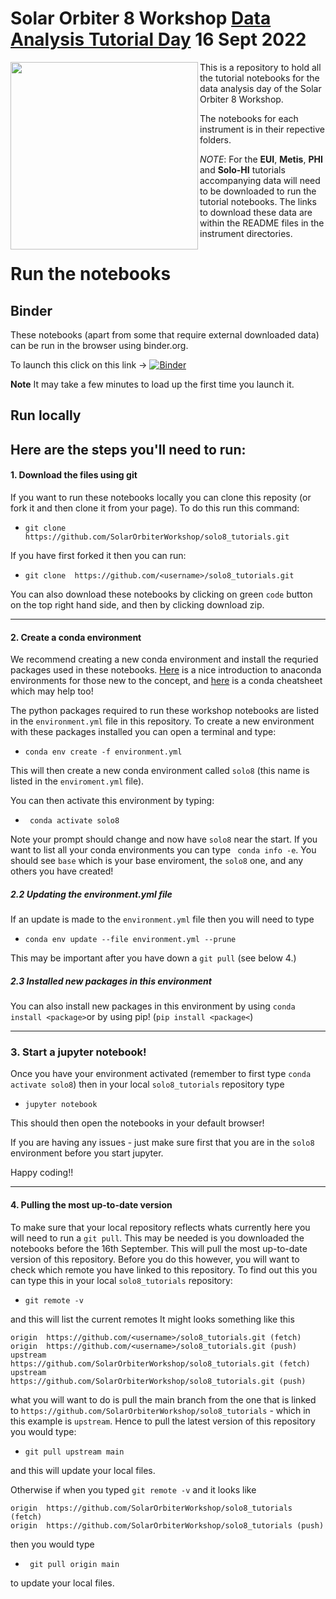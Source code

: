 # Solar Orbiter 8 Workshop [Data Analysis Tutorial Day](https://blogs.qub.ac.uk/so8belfast/data-analysis-workshop-16-september-2022-2/) 16 Sept 2022


<div>
<img src="./images/Solar_Orbiter_reaches_first_perihelion_pillars.jpeg" width="300" align="left"/>
</div>

This is a repository to hold all the tutorial notebooks for the data analysis day of the Solar Orbiter 8 Workshop. 

The notebooks for each instrument is in their repective folders.

*NOTE*:  For the **EUI**, **Metis**,  **PHI** and  **Solo-HI** tutorials accompanying data will need to be downloaded to run the tutorial notebooks. The links to download these data are within the README files in the instrument directories.


Run the notebooks
=================

## Binder
These notebooks (apart from some that require external downloaded data) can be run in the browser using binder.org. 

To launch this click on this link -> [![Binder](https://mybinder.org/badge_logo.svg)](https://mybinder.org/v2/gh/SolarOrbiterWorkshop/solo8_tutorials/HEAD)

**Note** It may take a few minutes to load up the first time you launch it.


## Run locally

Here are the steps you'll need to run:
------------------------------------
#### 1. Download the files using git


If you want to run these notebooks locally you can clone this reposity (or fork it and then clone it from your page). To do this run this command:

- ```git clone  https://github.com/SolarOrbiterWorkshop/solo8_tutorials.git```

If you have first forked it then you can run:

- ```git clone  https://github.com/<username>/solo8_tutorials.git```

You can also download these notebooks by clicking on green `code` button on the top right hand side, and then by clicking download zip. 

------------------------------------

#### 2. Create a conda environment

We recommend creating a new conda environment and install the requried packages used in these notebooks. [Here](https://towardsdatascience.com/getting-started-with-python-environments-using-conda-32e9f2779307) is a nice introduction to anaconda environments for those new to the concept, and [here](https://docs.conda.io/projects/conda/en/4.6.0/_downloads/52a95608c49671267e40c689e0bc00ca/conda-cheatsheet.pdf) is a conda cheatsheet which may help too! 

The python packages required to run these workshop notebooks are listed in the `environment.yml` file in this repository. To create a new environment with these packages installed you can open a terminal and type:

- ```conda env create -f environment.yml```

This will then create a new conda environment called `solo8` (this name is listed in the `enviroment.yml` file).

You can then activate this environment by typing:

- ``` conda activate solo8```

Note your prompt should change and now have `solo8` near the start. If you want to list all your conda environments you can type
``` conda info -e```. You should see `base` which is your base enviroment, the `solo8` one, and any others you have created! 


##### 2.2 Updating the environment.yml file
If an update is made to the `environment.yml` file then you will need to type 

- ```conda env update --file environment.yml --prune```

This may be important after you have down a `git pull` (see below 4.)

##### 2.3 Installed new packages in this environment

You can also install new packages in this environment by using `conda install <package>`or by using pip! (`pip install <package<`)


-----------------------------------
### 3. Start a jupyter notebook!

Once you have your environment activated (remember to first type `conda activate solo8`) then in your local `solo8_tutorials` repository type

- ```jupyter notebook ```

This should then open the notebooks in your default browser!

If you are having any issues - just make sure first that you are in the `solo8` environment before you start jupyter.

Happy coding!!

----------------------------------
#### 4. Pulling the most up-to-date version
To make sure that your local repository reflects whats currently here you will need to run a `git pull`. This may be needed is you downloaded the notebooks before the 16th September. This will pull the most up-to-date version of this repository. Before you do this however, you will want to check which remote you have linked to this repository. To find out this you can type this in your local `solo8_tutorials` repository:

- ```git remote -v``` 

and this will list the current remotes
It might looks something like this

```
origin	https://github.com/<username>/solo8_tutorials.git (fetch)
origin	https://github.com/<username>/solo8_tutorials.git (push)
upstream	https://github.com/SolarOrbiterWorkshop/solo8_tutorials.git (fetch)
upstream	https://github.com/SolarOrbiterWorkshop/solo8_tutorials.git (push)
```

what you will want to do is pull the main branch from the one that is linked to `https://github.com/SolarOrbiterWorkshop/solo8_tutorials` - which in this example is `upstream`. Hence to pull the latest version of this repository you would type:

- `git pull upstream main` 

and this will update your local files. 

Otherwise if when you typed `git remote -v` and it looks like
```
origin	https://github.com/SolarOrbiterWorkshop/solo8_tutorials (fetch)
origin	https://github.com/SolarOrbiterWorkshop/solo8_tutorials (push)
```
then you would type

- ``` git pull origin main```

to update your local files. 

